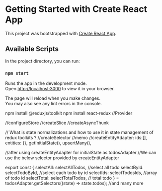# Getting Started with Create React App

This project was bootstrapped with [Create React App](https://github.com/facebook/create-react-app).

## Available Scripts

In the project directory, you can run:

### `npm start`

Runs the app in the development mode.\
Open [http://localhost:3000](http://localhost:3000) to view it in your browser.

The page will reload when you make changes.\
You may also see any lint errors in the console.

<!-- first install  -->

npm install @reduxjs/toolkit
npm install react-redux //Provider

//configureStore
//createSlice
//createAsyncThunk

// What is state normalizations and how to use it in state management of redux toolkits ?
//createSelector
//memo
//createEntityAdapter: ids:[], entities: {}, getInitialState(), upsertMany(),

//after using createEntityAdapter for initialState as todosAdapter
//We can use the below selector provided by createEntityAdapter

export const {
selectAll: selectAllTodos, //select all todo
selectById: selectTodoById, //select each todo by id
selectIds: selectTodosIds, //array of todo id
selectTotal: selectTotalTodos, // total todo
} = todosAdapter.getSelectors((state) => state.todos); //and many more
